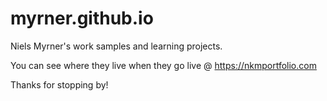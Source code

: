 # myrner.github.io

Niels Myrner's work samples and learning projects. 

You can see where they live when they go live @ https://nkmportfolio.com

Thanks for stopping by!

